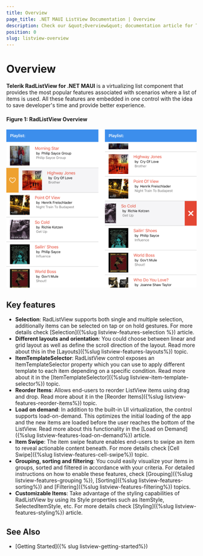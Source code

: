 ```yaml
---
title: Overview
page_title: .NET MAUI ListView Documentation | Overview
description: Check our &quot;Overview&quot; documentation article for Telerik ListView for .NET MAUI.
position: 0
slug: listview-overview
---
```


# Overview

**Telerik RadListView for .NET MAUI** is a virtualizing list component that provides the most popular features associated with scenarios where a list of items is used. All these features are embedded in one control with the idea to save developer's time and provide better experience. 

#### Figure 1: RadListView Overview

![ListView Overview](images/listview.png)

## Key features

* **Selection**: RadListView supports both single and multiple selection, additionally items can be selected on tap or on hold gestures. For more details check [Selection]({%slug listview-features-selection %}) article.
* **Different layouts and orientation**: You could choose between linear and grid layout as well as define the scroll direction of the layout. Read more about this in the [Layouts]({%slug listview-features-layouts%}) topic.
* **ItemTemplateSelector**: RadListView control exposes an ItemTemplateSelector property which you can use to apply different template to each item depending on a specific condition.  Read more about it in the [ItemTemplateSelector]({%slug listview-item-template-selector%}) topic.
* **Reorder Items**: Allows end-users to reorder ListView items using drag and drop. Read more about it in the [Reorder Items]({%slug listview-features-reorder-items%}) topic.
* **Load on demand**: In addition to the built-in UI virtualization, the control supports load-on-demand. This optimizes the initial loading of the app and the new items are loaded before the user reaches the bottom of the ListView. Read more about this functionality in the [Load on Demand]({%slug listview-features-load-on-demand%}) article.
* **Item Swipe**: The item swipe feature enables end-users to swipe an item to reveal actionable content beneath. For more details check [Cell Swipe]({%slug listview-features-cell-swipe%}) topic.
* **Grouping, sorting and filtering**: You could easily visualize your items in groups, sorted and filtered in accordance with your criteria. For detailed instructions on how to enable these features, check [Grouping]({%slug listview-features-grouping %}), [Sorting]({%slug listview-features-sorting%}) and [Filtering]({%slug listview-features-filtering%}) topics.
* **Customizable Items**: Take advantage of the styling capabilities of RadListView by using its Style properties such as ItemStyle, SelectedItemStyle, etc. For more details check [Styling]({%slug listview-features-styling%}) article. 

## See Also

- [Getting Started]({% slug listview-getting-started%})
